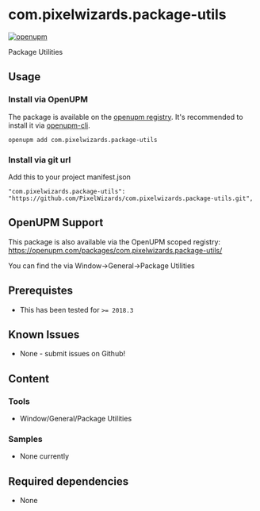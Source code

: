 com.pixelwizards.package-utils
=========================

[![openupm](https://img.shields.io/npm/v/com.pixelwizards.package-utils?label=openupm&registry_uri=https://package.openupm.com)](https://openupm.com/packages/com.pixelwizards.package-utils/)

Package Utilities

Usage
--------------

### Install via OpenUPM

The package is available on the [openupm registry](https://openupm.com). It's recommended to install it via [openupm-cli](https://github.com/openupm/openupm-cli).

```
openupm add com.pixelwizards.package-utils
```

### Install via git url

Add this to your project manifest.json

```
"com.pixelwizards.package-utils": "https://github.com/PixelWizards/com.pixelwizards.package-utils.git",
```

OpenUPM Support
----------------

This package is also available via the OpenUPM scoped registry: 
https://openupm.com/packages/com.pixelwizards.package-utils/

You can find the via Window->General->Package Utilities

Prerequistes
---------------
* This has been tested for `>= 2018.3`

Known Issues
---------------
- None - submit issues on Github!

Content
----------------

### Tools

* Window/General/Package Utilities

### Samples

* None currently

Required dependencies
---------------
* None 
